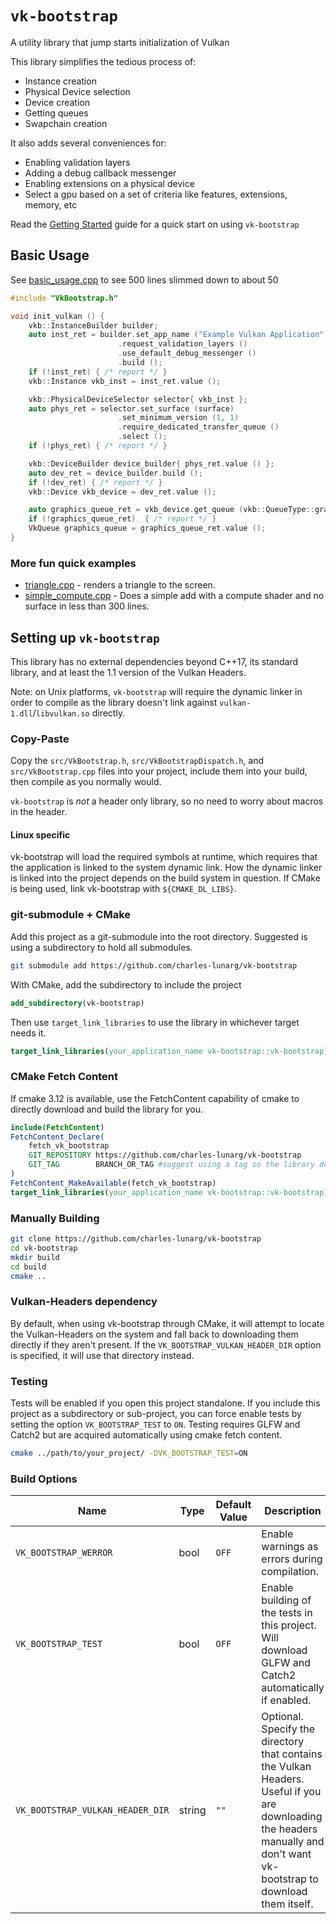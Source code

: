 # `vk-bootstrap`

A utility library that jump starts initialization of Vulkan

This library simplifies the tedious process of:

* Instance creation
* Physical Device selection
* Device creation
* Getting queues
* Swapchain creation

It also adds several conveniences for:

* Enabling validation layers
* Adding a debug callback messenger
* Enabling extensions on a physical device
* Select a gpu based on a set of criteria like features, extensions, memory, etc

Read the [Getting Started](docs/getting_started.md) guide for a quick start on using `vk-bootstrap`

## Basic Usage

See [basic_usage.cpp](./example/basic_usage.cpp) to see 500 lines slimmed down to about 50

```cpp
#include "VkBootstrap.h"

void init_vulkan () {
    vkb::InstanceBuilder builder;
    auto inst_ret = builder.set_app_name ("Example Vulkan Application")
                        .request_validation_layers ()
                        .use_default_debug_messenger ()
                        .build ();
    if (!inst_ret) { /* report */ }
    vkb::Instance vkb_inst = inst_ret.value ();

    vkb::PhysicalDeviceSelector selector{ vkb_inst };
    auto phys_ret = selector.set_surface (surface)
                        .set_minimum_version (1, 1)
                        .require_dedicated_transfer_queue ()
                        .select ();
    if (!phys_ret) { /* report */ }

    vkb::DeviceBuilder device_builder{ phys_ret.value () };
    auto dev_ret = device_builder.build ();
    if (!dev_ret) { /* report */ }
    vkb::Device vkb_device = dev_ret.value ();

    auto graphics_queue_ret = vkb_device.get_queue (vkb::QueueType::graphics);
    if (!graphics_queue_ret)  { /* report */ }
    VkQueue graphics_queue = graphics_queue_ret.value ();
}
```

### More fun quick examples

- [triangle.cpp](./example/triangle.cpp) - renders a triangle to the screen.
- [simple_compute.cpp](./example/triangle.cpp) - Does a simple add with a compute shader and no surface in less than 300 lines.

## Setting up `vk-bootstrap`

This library has no external dependencies beyond C++17, its standard library, and at least the 1.1 version of the Vulkan Headers.

Note: on Unix platforms, `vk-bootstrap` will require the dynamic linker in order to compile as the library doesn't link against `vulkan-1.dll`/`libvulkan.so` directly.

### Copy-Paste

Copy the `src/VkBootstrap.h`, `src/VkBootstrapDispatch.h`, and `src/VkBootstrap.cpp` files into your project, include them into your build, then compile as you normally would.

`vk-bootstrap` is *not* a header only library, so no need to worry about macros in the header.

#### Linux specific

vk-bootstrap will load the required symbols at runtime, which requires that the application is linked to the system dynamic link.
How the dynamic linker is linked into the project depends on the build system in question.
If CMake is being used, link vk-bootstrap with `${CMAKE_DL_LIBS}`.

### git-submodule + CMake

Add this project as a git-submodule into the root directory. Suggested is using a subdirectory to hold all submodules.

```bash
git submodule add https://github.com/charles-lunarg/vk-bootstrap
```

With CMake, add the subdirectory to include the project

```cmake
add_subdirectory(vk-bootstrap)
```

Then use `target_link_libraries` to use the library in whichever target needs it.

```cmake
target_link_libraries(your_application_name vk-bootstrap::vk-bootstrap)
```

### CMake Fetch Content
If cmake 3.12 is available, use the FetchContent capability of cmake to directly download and build the library for you.

```cmake
include(FetchContent)
FetchContent_Declare(
    fetch_vk_bootstrap
    GIT_REPOSITORY https://github.com/charles-lunarg/vk-bootstrap
    GIT_TAG        BRANCH_OR_TAG #suggest using a tag so the library doesn't update whenever new commits are pushed to a branch
)
FetchContent_MakeAvailable(fetch_vk_bootstrap)
target_link_libraries(your_application_name vk-bootstrap::vk-bootstrap)
```

### Manually Building

```bash
git clone https://github.com/charles-lunarg/vk-bootstrap
cd vk-bootstrap
mkdir build
cd build
cmake ..
```

### Vulkan-Headers dependency

By default, when using vk-bootstrap through CMake, it will attempt to locate the Vulkan-Headers on the system and fall back to downloading them directly if they aren't present. If the `VK_BOOTSTRAP_VULKAN_HEADER_DIR` option is specified, it will use that directory instead.


### Testing

Tests will be enabled if you open this project standalone. If you include this project as a subdirectory or sub-project, you can force enable tests by setting the option `VK_BOOTSTRAP_TEST` to `ON`. Testing requires GLFW and Catch2 but are acquired automatically using cmake fetch content.

```bash
cmake ../path/to/your_project/ -DVK_BOOTSTRAP_TEST=ON
```

### Build Options
| Name                             | Type   | Default Value | Description                                                                                                                                                               |
| -------------------------------- | ------ | ------------- | ------------------------------------------------------------------------------------------------------------------------------------------------------------------------- |
| `VK_BOOTSTRAP_WERROR`            | bool   | `OFF`         | Enable warnings as errors during compilation.                                                                                                                             |
| `VK_BOOTSTRAP_TEST`              | bool   | `OFF`         | Enable building of the tests in this project. Will download GLFW and Catch2 automatically if enabled.                                                                     |
| `VK_BOOTSTRAP_VULKAN_HEADER_DIR` | string | `""`          | Optional. Specify the directory that contains the Vulkan Headers. Useful if you are downloading the headers manually and don't want vk-bootstrap to download them itself. |
